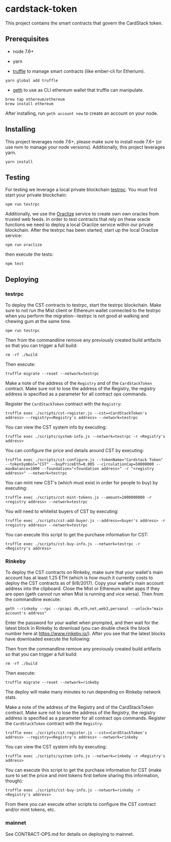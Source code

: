 # cardstack-token
This project contains the smart contracts that govern the CardStack token.

## Prerequisites
* node 7.6+

* yarn

* [truffle](http://truffleframework.com/) to manage smart contracts (like ember-cli for Etherium). 
```
yarn global add truffle
```

* [geth](https://github.com/ethereum/go-ethereum/wiki/Installation-Instructions-for-Mac) to use as CLI ethereum wallet that truffle can manipulate.
```
brew tap ethereum/ethereum
brew install ethereum
```
After installing, run `geth account new` to create an account on your node.

## Installing
This project leverages node 7.6+, please make sure to install node 7.6+ (or use nvm to manage your node versions). Additionally, this project leverages yarn.

```
yarn install
```


## Testing
For testing we leverage a local private blockchain [testrpc](https://github.com/ethereumjs/testrpc). You must first start your private blockchain:
```
npm run testrpc
```

Additionally, we use the [Oraclize](http://www.oraclize.it/) service to create own own oracles from trusted web feeds. In order to test contracts that rely on these oracle functions we need to deploy a local Oraclize service within our private blockchain. After the testrpc has been started, start up the local Oraclize service:
```
npm run oraclize
```

then execute the tests:
```
npm test
```


## Deploying

### testrpc
To deploy the CST contracts to testrpc, start the testrpc blockchain. Make sure to not run the Mist client or Ethereum wallet connected to the testrpc when you perform the migration--testrpc is not good at walking and chewing gum at the same time.
```
npm run testrpc
```

Then from the commandline remove any previously created build artifacts so that you can trigger a full build:
```
rm -rf ./build
```

Then execute:
```
truffle migrate --reset --network=testrpc
```

Make a note of the address of the `Registry` and of the `CardStackToken` contract. Make sure not to lose the address of the Registry, the registry address is specified as a parameter for all contract ops commands.

Register the `CardStackToken` contract with the `Registry`:
```
truffle exec ./scripts/cst-register.js --cst=<CardStackToken's address> --registry=<Registry's address> --network=testrpc
```

You can view the CST system info by executing:
```
truffle exec ./scripts/system-info.js --network=testrpc -r <Registry's address> 
```

You can configure the price and details around CST by executing:
```
truffle exec ./scripts/cst-configure.js --tokenName="Cardstack Token" --tokenSymbol="CST" --buyPriceEth=0.005 --circulationCap=50000000 --maxBalance=1000 --foundation="<foundation address>" -r "<registry address>" --network=testrpc
```

You can mint new CST's (which must exist in order for people to buy) by executing:
```
truffle exec ./scripts/cst-mint-tokens.js --amount=1000000000 -r <registry address> --network=testrpc
```

You will need to whitelist buyers of CST by executing:
```
truffle exec ./scripts/cst-add-buyer.js --address=<buyer's address> -r <registry address> --network=testrpc
```

You can execute this script to get the purchase information for CST:
```
truffle exec ./scripts/cst-buy-info.js --network=testrpc -r <Registry's address>
```



### Rinkeby
To deploy the CST contracts on Rinkeby, make sure that your wallet's main account has at least 1.25 ETH (which is how much it currently costs to deploy the CST contracts as of 9/8/2017). Copy your wallet's main account address into the clipboard. Close the Mist or Ethereum wallet apps if they are open (geth cannot run when Mist is running and vice versa). Then from the commandline execute:
```
geth --rinkeby --rpc --rpcapi db,eth,net,web3,personal --unlock="main account's address"
```

Enter the password for your wallet when prompted, and then wait for the latest block in Rinkeby to download (you can double check the block number here at https://www.rinkeby.io/). After you see that the latest blocks have downloaded execute the following:

Then from the commandline remove any previously created build artifacts so that you can trigger a full build:
```
rm -rf ./build
```

Then execute:
```
truffle migrate --reset --network=rinkeby
```
The deploy will make many minutes to run depending on Rinkeby network stats.

Make a note of the address of the Registry and of the CardStackToken contract. Make sure not to lose the address of the Registry, the registry address is specified as a parameter for all contract ops commands.
Register the `CardStackToken` contract with the `Registry`:
```
truffle exec ./scripts/cst-register.js --cst=<CardStackToken's address> --registry=<Registry's address> --network=rinkeby
```

You can view the CST system info by executing:
```
truffle exec ./scripts/system-info.js --network=rinkeby -r <Registry's address> 
```

You can execute this script to get the purchase information for CST (make sure to set the price and mint tokens first before sharing this information, though):
```
truffle exec ./scripts/cst-buy-info.js --network=rinkeby -r <Registry's address>
```

From there you can execute other scripts to configure the CST contract and/or mint tokens, etc.

### mainnet
See CONTRACT-OPS.md for details on deploying to mainnet. 
